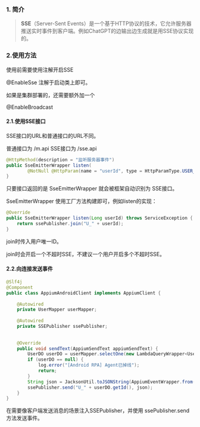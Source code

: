 
### 1.  简介

> **SSE**（Server-Sent Events）是一个基于HTTP协议的技术，它允许服务器推送实时事件到客户端。例如ChatGPT的边输出边生成就是用SSE协议实现的。

### 2.使用方法

使用前需要使用注解开启SSE

@EnableSse 注解于启动类上即可。

如果是集群部署的，还需要额外加一个

@EnableBroadcast

#### 2.1.使用SSE接口

SSE接口的URL和普通接口的URL不同。

普通接口为 /m.api
SSE接口为 /sse.api


```java
@HttpMethod(description = "监听服务器事件")  
public SseEmitterWrapper listen(  
        @NotNull @HttpParam(name = "userId", type = HttpParamType.USER_ID, description = "用户ID") Long userId) throws ServiceException;
}
```

只要接口返回的是 SseEmitterWrapper 就会被框架自动识别为 SSE接口。

SseEmitterWrapper 使用工厂方法构建即可，例如listen的实现：

```java
@Override  
public SseEmitterWrapper listen(Long userId) throws ServiceException {  
    return ssePublisher.join("U_" + userId);  
}
```

join时传入用户唯一ID。

join时会开启一个不超时SSE，不建议一个用户开启多个不超时SSE。
#### 2.2.向连接发送事件

```java
@Slf4j  
@Component  
public class AppiumAndroidClient implements AppiumClient {  
  
    @Autowired  
    private UserMapper userMapper;  
  
    @Autowired  
    private SSEPublisher ssePublisher;  
  
  
    @Override  
    public void sendText(AppiumSendText appiumSendText) {  
        UserDO userDO = userMapper.selectOne(new LambdaQueryWrapper<UserDO>().eq(UserDO::getUserId, appiumSendText.getUserId()));  
        if (userDO == null) {  
            log.error("[Android RPA] Agent已掉线");  
            return;  
        }  
        String json = JacksonUtil.toJSONString(AppiumEventWrapper.from(AppiumEventWrapper.Event.text.name(), appiumSendText));  
        ssePublisher.send("U_" + userDO.getId(), json);  
    }  
}
```

在需要像客户端发送消息的场景注入SSEPublisher，并使用 ssePublisher.send 方法发送事件。